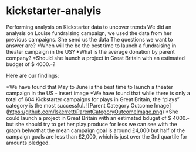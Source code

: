 # kickstarter-analyis
Performing analysis on Kickstarter data to uncover trends
We did an analysis on Louise fundraising campaign, we used the data from her previous campaigns. She send us the data 
The questions we want to answer are? 
*When will the be the best time to launch a fundraising in theater campaign in the US?
*What is the average donation by parent company? 
*Should she launch a project in Great Britain with an estimated budget of $ 4000.-?

Here are our findings:


*We have found that May to June is the best time to launch a theater campaign in the US - insert image
  *We have found that while there is only a total of 604 Kickstarter campaigns for plays in Great Britain, the “plays” category is the most successful. ![Parent Category Outcome Image] (https://github.com/lskerrett/ParentCategoryOutcomeImage.png)
*She could launch a project in Great Britain with an estimated bduget of $ 4000.- but she should try to get her play produce for less  we can see with the graph belwothat the mean campaign goal is around £4,000 but half of the campaign goals are less than £2,000, which is just over the 3rd quartile for amounts pledged.

